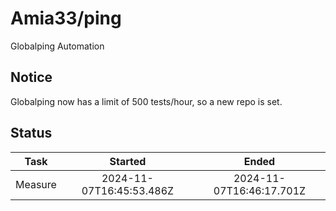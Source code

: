 # Amia33/ping

Globalping Automation

## Notice

Globalping now has a limit of 500 tests/hour, so a new repo is set.

## Status

|  Task   |         Started          |          Ended           |
| :-----: | :----------------------: | :----------------------: |
| Measure | 2024-11-07T16:45:53.486Z | 2024-11-07T16:46:17.701Z |
